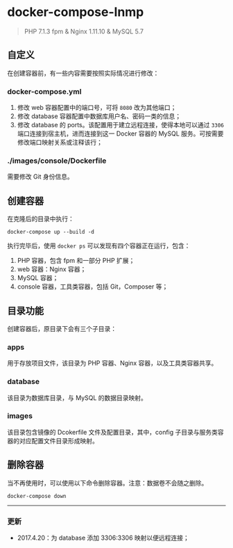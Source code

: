 # docker-compose-lnmp

> PHP 7.1.3 fpm & Nginx 1.11.10 & MySQL 5.7

## 自定义
在创建容器前，有一些内容需要按照实际情况进行修改：
### docker-compose.yml
1. 修改 web 容器配置中的端口号，可将 `8080` 改为其他端口；
2. 修改 database 容器配置中数据库用户名、密码一类的信息；
3. 修改 database 的 ports。该配置用于建立远程连接，使得本地可以通过 `3306` 端口连接到宿主机，进而连接到这一 Docker 容器的 MySQL 服务。可按需要修改端口映射关系或注释该行；

### ./images/console/Dockerfile
需要修改 Git 身份信息。 

## 创建容器
在克隆后的目录中执行：
```
docker-compose up --build -d
```
执行完毕后，使用 `docker ps` 可以发现有四个容器正在运行，包含：
1. PHP 容器，包含 fpm 和一部分 PHP 扩展；
2. web 容器：Nginx 容器；
3. MySQL 容器；
4. console 容器，工具类容器，包括 Git，Composer 等；

## 目录功能
创建容器后，原目录下会有三个子目录：
### apps
用于存放项目文件，该目录为 PHP 容器、Nginx 容器，以及工具类容器共享。
### database
该目录为数据库目录，与 MySQL 的数据目录映射。
### images
该目录包含镜像的 Dcokerfile 文件及配置目录，其中，config 子目录与服务类容器的对应配置文件目录形成映射。

## 删除容器
当不再使用时，可以使用以下命令删除容器。注意：数据卷不会随之删除。
```
docker-compose down
```
---
### 更新
- 2017.4.20：为 database 添加 3306:3306 映射以便远程连接；